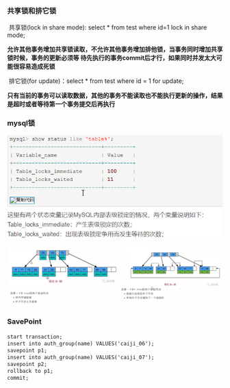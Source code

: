 # 

### 共享锁和排它锁

​	共享锁(lock in share mode): select * from test where id=1 lock in share mode;

​	**允许其他事务增加共享锁读取，不允许其他事务增加排他锁，当事务同时增加共享锁时候，事务的更新必须等  待先执行的事务commit后才行，如果同时并发太大可能很容易造成死锁**

​	排它锁(for update)：select * from test where id = 1 for update;

**只有当前的事务可以读取数据，其他的事务不能读取也不能执行更新的操作，结果是超时或者等待第一个事务提交后再执行**

### mysql锁

![1615517015399](事物.assets/1615517015399.png)

![1615862562599](事物.assets/1615862562599.png)

### SavePoint

```mysql
start transaction;
insert into auth_group(name) VALUES('caiji_06');
savepoint p1;
insert into auth_group(name) VALUES('caiji_07');
savepoint p2;
rollback to p1;
commit;
```

